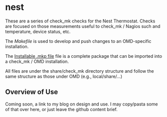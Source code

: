 nest
======
These are a series of check_mk checks for the Nest Thermostat. Checks are focused on those
measurements useful to check_mk / Nagios such and temperature, device status, etc.

The *Makefile* is used to develop and push changes to an OMD-specific installation.

The <a href="./nest.mkp">Installable .mkp file</a> file is a complete package that can be imported into a check_mk / OMD installation.

All files are under the share/check_mk directory structure and follow the same structure as those
under OMD (e.g., local/share/...)


## Overview of Use
Coming soon, a link to my blog on design and use. I may copy/pasta some of that over here, or just
leave the github content brief.
